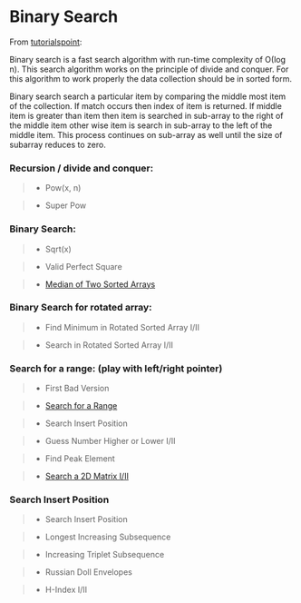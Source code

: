 # Binary Search

From [tutorialspoint](https://www.tutorialspoint.com/data_structures_algorithms/binary_search_algorithm.htm):

Binary search is a fast search algorithm with run-time complexity of Ο(log n). This search algorithm works on the principle of divide and conquer. For this algorithm to work properly the data collection should be in sorted form.

Binary search search a particular item by comparing the middle most item of the collection. If match occurs then index of item is returned. If middle item is greater than item then item is searched in sub-array to the right of the middle item other wise item is search in sub-array to the left of the middle item. This process continues on sub-array as well until the size of subarray reduces to zero.

### Recursion / divide and conquer:

> * Pow(x, n)

> * Super Pow

### Binary Search:

> * Sqrt(x)

> * Valid Perfect Square

> * [Median of Two Sorted Arrays](../array/median_of_two_sorted_arrays.md)

### Binary Search for rotated array:

> * Find Minimum in Rotated Sorted Array I/II

> * Search in Rotated Sorted Array I/II

### Search for a range: (play with left/right pointer)

> * First Bad Version

> * [Search for a Range](../array/search_for_a_range.md)

> * Search Insert Position

> * Guess Number Higher or Lower I/II

> * Find Peak Element

> * [Search a 2D Matrix I/II](search_a_2d_matrix.md)

### Search Insert Position

> * Search Insert Position

> * Longest Increasing Subsequence

> * Increasing Triplet Subsequence

> * Russian Doll Envelopes

> * H-Index I/II
